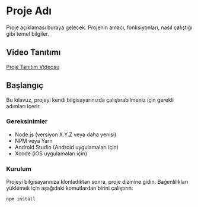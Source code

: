 # Proje Adı

Proje açıklaması buraya gelecek. Projenin amacı, fonksiyonları, nasıl çalıştığı gibi temel bilgiler.

## Video Tanıtımı

[Proje Tanıtım Videosu](https://youtube.com/shorts/eQ_lmyHmu1k?feature=share)

## Başlangıç

Bu kılavuz, projeyi kendi bilgisayarınızda çalıştırabilmeniz için gerekli adımları içerir.

### Gereksinimler

- Node.js (versiyon X.Y.Z veya daha yenisi)
- NPM veya Yarn
- Android Studio (Android uygulamaları için)
- Xcode (iOS uygulamaları için)

### Kurulum

Projeyi bilgisayarınıza klonladıktan sonra, proje dizinine gidin. Bağımlılıkları yüklemek için aşağıdaki komutlardan birini çalıştırın:

```bash
npm install
